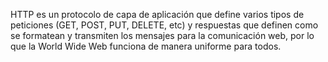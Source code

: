 HTTP es un protocolo de capa de aplicación que define varios tipos de peticiones (GET, POST, PUT, DELETE, etc) y respuestas que definen como se formatean y transmiten los mensajes para la comunicación web, por lo que la World Wide Web funciona de manera uniforme para todos.
